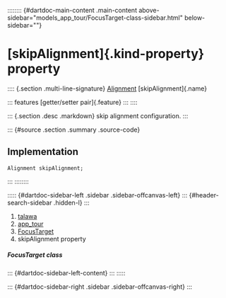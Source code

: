 :::::::: {#dartdoc-main-content .main-content above-sidebar="models_app_tour/FocusTarget-class-sidebar.html" below-sidebar=""}
<div>

# [skipAlignment]{.kind-property} property

</div>

:::: {.section .multi-line-signature}
[Alignment](https://api.flutter.dev/flutter/painting/Alignment-class.html)
[skipAlignment]{.name}

::: features
[getter/setter pair]{.feature}
:::
::::

::: {.section .desc .markdown}
skip alignment configuration.
:::

::: {#source .section .summary .source-code}
## Implementation

``` language-dart
Alignment skipAlignment;
```
:::
::::::::

::::: {#dartdoc-sidebar-left .sidebar .sidebar-offcanvas-left}
::: {#header-search-sidebar .hidden-l}
:::

1.  [talawa](../../index.html)
2.  [app_tour](../../models_app_tour/)
3.  [FocusTarget](../../models_app_tour/FocusTarget-class.html)
4.  skipAlignment property

##### FocusTarget class

::: {#dartdoc-sidebar-left-content}
:::
:::::

::: {#dartdoc-sidebar-right .sidebar .sidebar-offcanvas-right}
:::
